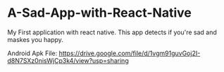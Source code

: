 # A-Sad-App-with-React-Native

My First application with react native.
This app detects if you're sad and maskes you happy.

Android Apk File:
https://drive.google.com/file/d/1vgm91guvGoj2I-d8N7SXz0nisWjCp3k4/view?usp=sharing

